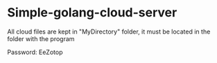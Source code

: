 # Simple-golang-cloud-server

All cloud files are kept in "MyDirectory" folder, it must be located in the folder with the program

Password: EeZotop
